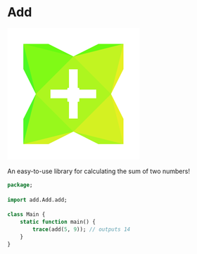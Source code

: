 # Add

![Add](logo.png)

An easy-to-use library for calculating the sum of two numbers!

```hx
package;

import add.Add.add;

class Main {
	static function main() {
		trace(add(5, 9)); // outputs 14
	}
}
```